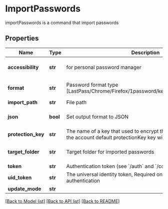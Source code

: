 # ImportPasswords

importPasswords is a command that import passwords
## Properties
Name | Type | Description | Notes
------------ | ------------- | ------------- | -------------
**accessibility** | **str** | for personal password manager | [optional] [default to 'personal']
**format** | **str** | Password format type [LastPass/Chrome/Firefox/1password/keeper/bitwarden/dashlane] | [optional] [default to 'LastPass']
**import_path** | **str** | File path | 
**json** | **bool** | Set output format to JSON | [optional] [default to False]
**protection_key** | **str** | The name of a key that used to encrypt the secret value (if empty, the account default protectionKey key will be used) | [optional] 
**target_folder** | **str** | Target folder for imported passwords | [optional] [default to '/']
**token** | **str** | Authentication token (see &#x60;/auth&#x60; and &#x60;/configure&#x60;) | [optional] 
**uid_token** | **str** | The universal identity token, Required only for universal_identity authentication | [optional] 
**update_mode** | **str** |  | [optional] 

[[Back to Model list]](../README.md#documentation-for-models) [[Back to API list]](../README.md#documentation-for-api-endpoints) [[Back to README]](../README.md)


